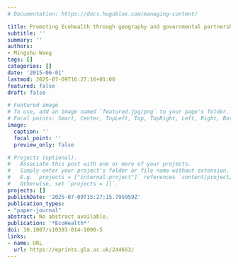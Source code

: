 ```yaml
---
# Documentation: https://docs.hugoblox.com/managing-content/

title: Promoting Ecohealth through geography and governmental partnerships
subtitle: ''
summary: ''
authors:
- Mingshu Wang
tags: []
categories: []
date: '2015-06-01'
lastmod: 2025-07-09T16:27:16+01:00
featured: false
draft: false

# Featured image
# To use, add an image named `featured.jpg/png` to your page's folder.
# Focal points: Smart, Center, TopLeft, Top, TopRight, Left, Right, BottomLeft, Bottom, BottomRight.
image:
  caption: ''
  focal_point: ''
  preview_only: false

# Projects (optional).
#   Associate this post with one or more of your projects.
#   Simply enter your project's folder or file name without extension.
#   E.g. `projects = ["internal-project"]` references `content/project/deep-learning/index.md`.
#   Otherwise, set `projects = []`.
projects: []
publishDate: '2025-07-09T15:27:15.795959Z'
publication_types:
- "paper-journal"
abstract: No abstract available.
publication: '*EcoHealth*'
doi: 10.1007/s10393-014-1000-5
links:
- name: URL
  url: https://eprints.gla.ac.uk/244653/
---
```


